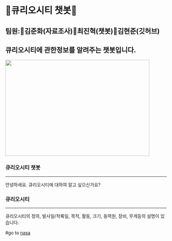 # 🚀큐리오시티 챗봇🚀
## 팀원:🚀김준화(자료조사)🚀최진혁(챗봇)🚀김현준(깃허브)
## 큐리오시티에 관한정보를 알려주는 챗봇입니다.
<img src="https://img.hankyung.com/photo/201803/AA.16304974.1.jpg" width="450px" height="300px" title="px10" alt="">


### 큐리오시티 챗봇
<hr/> 안녕하세요. 큐리오시티에 대하여 알고 싶으신가요?

### 큐리오시티




<hr/> 큐리오시티의 정의, 발사일/착륙일, 목적, 활동, 크기, 동력원, 장비, 무게등의 설명이 있습니다.


[id]: URL "Optional Title here"
#go to
 [nasa][nasalink]

[nasalink]: https://nasa.gov


